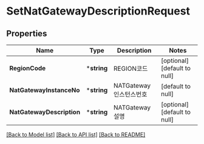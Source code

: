# SetNatGatewayDescriptionRequest

## Properties
Name | Type | Description | Notes
------------ | ------------- | ------------- | -------------
**RegionCode** | ***string** | REGION코드 | [optional] [default to null]
**NatGatewayInstanceNo** | ***string** | NATGateway인스턴스번호 | [default to null]
**NatGatewayDescription** | ***string** | NATGateway설명 | [optional] [default to null]

[[Back to Model list]](../README.md#documentation-for-models) [[Back to API list]](../README.md#documentation-for-api-endpoints) [[Back to README]](../README.md)


